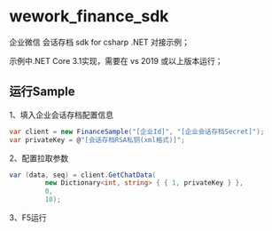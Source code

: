 # wework_finance_sdk
企业微信 会话存档 sdk for csharp .NET 对接示例；

示例中.NET Core 3.1实现，需要在 vs 2019 或以上版本运行；



## 运行Sample

1、填入企业会话存档配置信息

```c#
var client = new FinanceSample("[企业Id]", "[企业会话存档Secret]");
var privateKey = @"[会话存档RSA私钥(xml格式)]";
```

2、配置拉取参数

```C#
var (data, seq) = client.GetChatData(
         new Dictionary<int, string> { { 1, privateKey } },
         0,
         10);
```

3、F5运行

